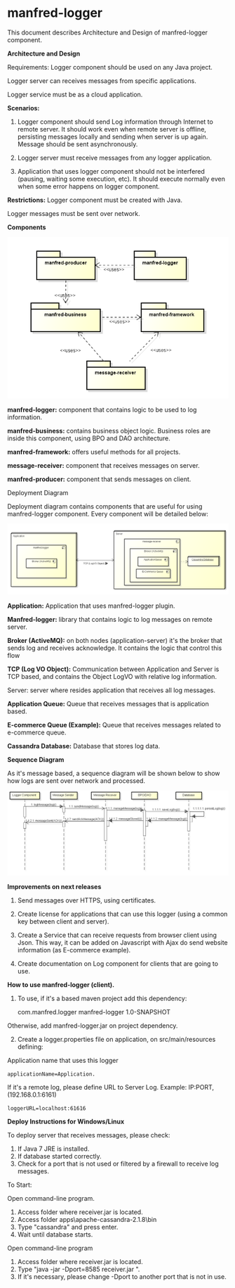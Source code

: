 # manfred-logger

This document describes Architecture and Design of manfred-logger component.

**Architecture and Design**

Requirements:
Logger component should be used on any Java project.

Logger server can receives messages from specific applications.

Logger service must be as a cloud application.


**Scenarios:**
1) Logger component should send Log information through Internet to remote server. It should work even when remote server is offline, persisting messages locally and sending when server is up again. Message should be sent asynchronously.

2) Logger server must receive messages from any logger application. 

3) Application that uses logger component should not be interfered (pausing, waiting some execution, etc). It should execute normally even when some error happens on logger component.

**Restrictions:**
Logger component must be created with Java.

Logger messages must be sent over network.

**Components**

![Components](https://github.com/manfredrunkel/manfred-logger/blob/master/Misc/Module.png)

**manfred-logger:** component that contains logic to be used to log
information. 

**manfred-business:** contains business object logic. Business roles are inside this component, using BPO and DAO architecture. 

**manfred-framework:** offers useful methods for all projects. 

**message-receiver:** component that receives messages on server.

**manfred-producer:** component that sends messages on client.


Deployment Diagram

Deployment diagram contains components that are useful for using manfred-logger component. Every component will be detailed below:

![Deployment](https://github.com/manfredrunkel/manfred-logger/blob/master/Misc/Deployment.png)


**Application:** Application that uses manfred-logger plugin.

**Manfred-logger:** library that contains logic to log messages on remote server.

**Broker (ActiveMQ):** on both nodes (application-server) it's the broker that sends log and receives acknowledge. It contains the logic that control this flow

**TCP (Log VO Object):** Communication between Application and Server is TCP based, and contains the Object LogVO with relative log information.

Server: server where resides application that receives all log messages.

**Application Queue:** Queue that receives messages that is application based.

**E-commerce Queue (Example):** Queue that receives messages related to e-commerce queue.

**Cassandra Database:** Database that stores log data.


**Sequence Diagram**

As it's message based, a sequence diagram will be shown below to show how logs are sent over network and processed. 

![Sequence](https://github.com/manfredrunkel/manfred-logger/blob/master/Misc/Sequence.png)

**Improvements on next releases**

1) Send messages over HTTPS, using certificates.

2) Create license for applications that can use this logger (using a common key between client and server).

3) Create a Service that can receive requests from browser client using Json. This way, it can be added on Javascript with Ajax do send website information (as E-commerce example).

4) Create documentation on Log component for clients that are going to use.

**How to use manfred-logger (client).**

1) To use, if it's a based maven project add this dependency:

    <dependency>
        	<groupId>com.manfred.logger</groupId>
        	<artifactId>manfred-logger</artifactId>
        	<version>1.0-SNAPSHOT</version>
    </dependency>

Otherwise, add manfred-logger.jar on project dependency.

2) Create a logger.properties file on application, on src/main/resources defining:

Application name that uses this logger

    applicationName=Application.

If it's a remote log, please define URL to Server Log.
Example: IP:PORT, (192.168.0.1:6161)

    loggerURL=localhost:61616
    
**Deploy Instructions for Windows/Linux**

To deploy server that receives messages, please check:

1) If Java 7 JRE is installed.
2) If database started correctly.
3) Check for a port that is not used or filtered by a firewall to receive log messages.

To Start:

Open command-line program.

1) Access folder where receiver.jar is located.
2) Access folder apps\apache-cassandra-2.1.8\bin
3) Type "cassandra" and press enter.
4) Wait until database starts.

Open command-line program

1) Access folder where receiver.jar is located.
2) Type "java -jar -Dport=8585 receiver.jar ".
3) If it's necessary, please change -Dport to another port that is not in use.
